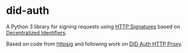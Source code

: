 # did-auth

A Python 3 library for signing requests using [HTTP Signatures](https://www.ietf.org/id/draft-cavage-http-signatures-09.txt) based on [Decentralized Identifiers](https://w3c-ccg.github.io/did-spec/).

Based on code from [httpsig](https://github.com/ahknight/httpsig) and following work on [DID Auth HTTP Proxy](https://github.com/bcgov/http-did-auth-proxy/).
